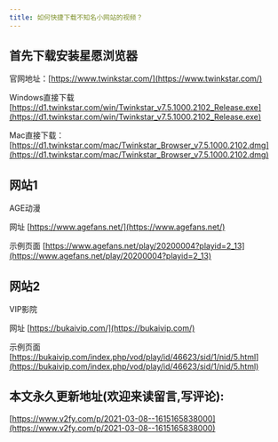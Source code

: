 ```yaml
---
title: 如何快捷下载不知名小网站的视频？
---
```



## 首先下载安装星愿浏览器

官网地址：[https://www.twinkstar.com/](https://www.twinkstar.com/)

Windows直接下载 [https://d1.twinkstar.com/win/Twinkstar_v7.5.1000.2102_Release.exe](https://d1.twinkstar.com/win/Twinkstar_v7.5.1000.2102_Release.exe)

Mac直接下载：[https://d1.twinkstar.com/mac/Twinkstar_Browser_v7.5.1000.2102.dmg](https://d1.twinkstar.com/mac/Twinkstar_Browser_v7.5.1000.2102.dmg)




## 网站1

AGE动漫

网址 [https://www.agefans.net/](https://www.agefans.net/)

示例页面 [https://www.agefans.net/play/20200004?playid=2_13](https://www.agefans.net/play/20200004?playid=2_13)



## 网站2

VIP影院

网址 [https://bukaivip.com/](https://bukaivip.com/)

示例页面 [https://bukaivip.com/index.php/vod/play/id/46623/sid/1/nid/5.html](https://bukaivip.com/index.php/vod/play/id/46623/sid/1/nid/5.html)



## 本文永久更新地址(欢迎来读留言,写评论):

[https://www.v2fy.com/p/2021-03-08--1615165838000](https://www.v2fy.com/p/2021-03-08--1615165838000)

